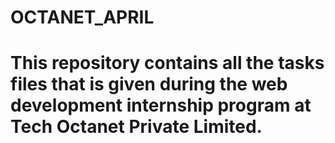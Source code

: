 # OCTANET_APRIL
# This repository contains all the tasks files that is given during the web development internship program at Tech Octanet Private Limited.
